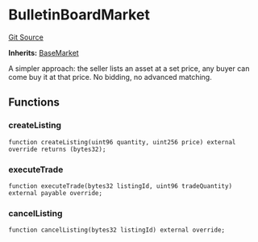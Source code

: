 # BulletinBoardMarket
[Git Source](https://github.com/capsign/protocol/blob/dfa6820124c5610a6bfa06329447dbae7c24bc0a/src/Trading/BulletinBoardMarket.sol)

**Inherits:**
[BaseMarket](/src/Trading/BaseMarket.sol/abstract.BaseMarket.md)

A simpler approach: the seller lists an asset at a set price,
any buyer can come buy it at that price. No bidding, no advanced matching.


## Functions
### createListing


```solidity
function createListing(uint96 quantity, uint256 price) external override returns (bytes32);
```

### executeTrade


```solidity
function executeTrade(bytes32 listingId, uint96 tradeQuantity) external payable override;
```

### cancelListing


```solidity
function cancelListing(bytes32 listingId) external override;
```

